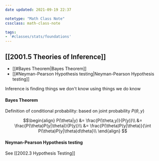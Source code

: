 ```yaml
---
date updated: 2021-09-19 22:37

notetype: "Math Class Note"
cssclass: math-class-note

tags: 
- '#classes/stats/foundations'
---
```


## [[2001.5 Theories of Inference]]
- [[#Bayes Theorem|Bayes Theorem]]
- [[#Neyman-Pearson Hypothesis testing|Neyman-Pearson Hypothesis testing]]

Inference is finding things we don't know using things we do know

#### Bayes Theorem
Definition of conditional probability: based on joint probability $P(\theta, y)$

$$\begin{align}
P(\theta|y) &= \frac{P(\theta,y)}{P(y)}\\
&= \frac{P(\theta)P(y|\theta)}{P(y)}\\
&= \frac{P(\theta)P(y|\theta)}{\int P(\theta)P(y|\theta)d\theta}\\
\end{align}
$$


#### Neyman-Pearson Hypothesis testing

See [[2002.3 Hypothesis Testing]]


